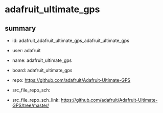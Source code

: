 # adafruit_ultimate_gps
 
## summary 
* id: adafruit_adafruit_ultimate_gps_adafruit_ultimate_gps
* user: adafruit
* name: adafruit_ultimate_gps
* board: adafruit_ultimate_gps
* repo: https://github.com/adafruit/Adafruit-Ultimate-GPS



* src_file_repo_sch: 
* src_file_repo_sch_link: https://github.com/adafruit/Adafruit-Ultimate-GPS/tree/master/




